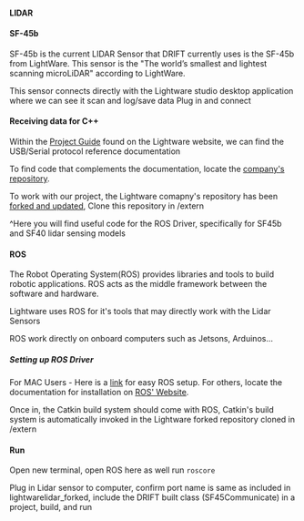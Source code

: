 #### LIDAR

#### SF-45b
SF-45b is the current LIDAR Sensor that DRIFT currently uses is the SF-45b from LightWare. This sensor is the "The world’s smallest and lightest scanning microLiDAR" according to LightWare. 

This sensor connects directly with the Lightware studio desktop application where we can see it scan and log/save data
    Plug in and connect

#### Receiving data for C++
Within the [Project Guide](https://support.lightware.co.za/sf45b/#/quickstart) found on the Lightware website, we can find the USB/Serial protocol reference documentation

To find code that complements the documentation, locate the [company's repository](https://github.com/LightWare-Optoelectronics/lightwarelidar).

To work with our project, the Lightware comapny's repository has been [forked and updated](https://github.com/team-drift/lightwarelidar_forked.git), Clone this repository in /extern

^Here you will find useful code for the ROS Driver, specifically for SF45b and SF40 lidar sensing models

#### ROS
The Robot Operating System(ROS) provides libraries and tools to build robotic applications. ROS acts as the middle framework between the software and hardware. 

Lightware uses ROS for it's tools that may directly work with the Lidar Sensors

ROS work directly on onboard computers such as Jetsons, Arduinos...


##### Setting up ROS Driver 
For MAC Users - Here is a [link](https://medium.com/@shubhjain_007/ros-on-mac-silicon-m1-m2-updated-method-e87086d84e45) for easy ROS setup.
For others, locate the documentation for installation on [ROS' Website](http://wiki.ros.org/Documentation).

Once in, the Catkin build system should come with ROS, Catkin's build system is automatically invoked in the Lightware forked repository cloned in /extern


#### Run
Open new terminal, open ROS here as well
run ```roscore```

Plug in Lidar sensor to computer, confirm port name is same as included in lightwarelidar_forked, include the DRIFT built class (SF45Communicate) in a project, build, and run